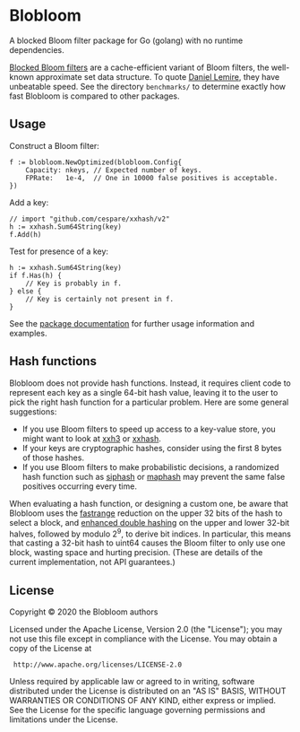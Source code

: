 Blobloom
========

A blocked Bloom filter package for Go (golang) with no runtime dependencies.

[Blocked Bloom filters](https://algo2.iti.kit.edu/documents/cacheefficientbloomfilters-jea.pdf)
are a cache-efficient variant of Bloom filters, the well-known approximate set
data structure. To quote [Daniel Lemire](https://lemire.me/blog/2019/12/19/xor-filters-faster-and-smaller-than-bloom-filters/),
they have unbeatable speed. See the directory ``benchmarks/`` to determine
exactly how fast Blobloom is compared to other packages.

Usage
-----

Construct a Bloom filter:

	f := blobloom.NewOptimized(blobloom.Config{
		Capacity: nkeys, // Expected number of keys.
		FPRate:   1e-4,  // One in 10000 false positives is acceptable.
	})

Add a key:

	// import "github.com/cespare/xxhash/v2"
	h := xxhash.Sum64String(key)
	f.Add(h)

Test for presence of a key:

	h := xxhash.Sum64String(key)
	if f.Has(h) {
		// Key is probably in f.
	} else {
		// Key is certainly not present in f.
	}

See the [package documentation](https://godoc.org/github.com/greatroar/blobloom)
for further usage information and examples.

Hash functions
--------------

Blobloom does not provide hash functions. Instead, it requires client code to
represent each key as a single 64-bit hash value, leaving it to the user to
pick the right hash function for a particular problem. Here are some general
suggestions:

* If you use Bloom filters to speed up access to a key-value store, you might
want to look at [xxh3](https://github.com/zeebo/xxh3) or [xxhash](
https://github.com/cespare/xxhash).
* If your keys are cryptographic hashes, consider using the first 8 bytes of those hashes.
* If you use Bloom filters to make probabilistic decisions, a randomized hash
function such as [siphash](https://github.com/dchest/siphash) or [maphash](
https://golang.org/pkg/hash/maphash) may prevent the same false positives
occurring every time.

When evaluating a hash function, or designing a custom one, be aware that
Blobloom uses the [fastrange](
https://lemire.me/blog/2016/06/27/a-fast-alternative-to-the-modulo-reduction/)
reduction on the upper 32 bits of the hash to select a block, and
[enhanced double hashing](https://www.ccs.neu.edu/home/pete/pub/bloom-filters-verification.pdf)
on the upper and lower 32-bit halves, followed by modulo 2<sup>9</sup>,
to derive bit indices.
In particular, this means that casting a 32-bit hash to uint64 causes the
Bloom filter to only use one block, wasting space and hurting precision.
(These are details of the current implementation, not API guarantees.)


License
-------

Copyright © 2020 the Blobloom authors

Licensed under the Apache License, Version 2.0 (the "License");
you may not use this file except in compliance with the License.
You may obtain a copy of the License at

     http://www.apache.org/licenses/LICENSE-2.0

Unless required by applicable law or agreed to in writing, software
distributed under the License is distributed on an "AS IS" BASIS,
WITHOUT WARRANTIES OR CONDITIONS OF ANY KIND, either express or implied.
See the License for the specific language governing permissions and
limitations under the License.
